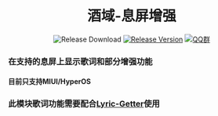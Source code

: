 <h1 align="center">酒域-息屏增强</h1>

<div align="center">

![Release Download](https://img.shields.io/github/downloads/Xposed-Modules-Repo/cn.aodlyric.xiaowine/total?style=flat-square)
[![Release Version](https://img.shields.io/github/v/release/Xposed-Modules-Repo/cn.aodlyric.xiaowine?style=flat-square)](https://github.com/Xposed-Modules-Repo/cn.aodlyric.xiaowine/releases/latest)
[![QQ群](https://img.shields.io/badge/QQ群-1101308763-blue.svg?style=flat-square&color=12b7f5)](http://qm.qq.com/cgi-bin/qm/qr?_wv=1027&k=gPF5IVxYG84hHp0qNOy-LbfPHxNQBzGt&authKey=EGXWdmo0KsFse06IlPnobDbHFGYFuypeMv7a1Ee1dkIGy5VglYOrvsqV1mKGbQGu&noverify=0&group_code=1101308763)

</div>

### 在支持的息屏上显示歌词和部分增强功能

#### 目前只支持MIUI/HyperOS

### 此模块歌词功能需要配合[Lyric-Getter](https://github.com/xiaowine/Lyric-Getter)使用
